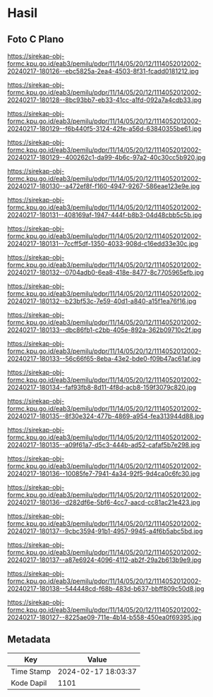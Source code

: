 # Hasil

## Foto C Plano

https://sirekap-obj-formc.kpu.go.id/eab3/pemilu/pdpr/11/14/05/20/12/1114052012002-20240217-180126--ebc5825a-2ea4-4503-8f31-fcadd0181212.jpg

https://sirekap-obj-formc.kpu.go.id/eab3/pemilu/pdpr/11/14/05/20/12/1114052012002-20240217-180128--8bc93bb7-eb33-41cc-a1fd-092a7a4cdb33.jpg

https://sirekap-obj-formc.kpu.go.id/eab3/pemilu/pdpr/11/14/05/20/12/1114052012002-20240217-180129--f6b440f5-3124-42fe-a56d-63840355be61.jpg

https://sirekap-obj-formc.kpu.go.id/eab3/pemilu/pdpr/11/14/05/20/12/1114052012002-20240217-180129--400262c1-da99-4b6c-97a2-40c30cc5b920.jpg

https://sirekap-obj-formc.kpu.go.id/eab3/pemilu/pdpr/11/14/05/20/12/1114052012002-20240217-180130--a472ef8f-f160-4947-9267-586eae123e9e.jpg

https://sirekap-obj-formc.kpu.go.id/eab3/pemilu/pdpr/11/14/05/20/12/1114052012002-20240217-180131--408169af-1947-444f-b8b3-04d48cbb5c5b.jpg

https://sirekap-obj-formc.kpu.go.id/eab3/pemilu/pdpr/11/14/05/20/12/1114052012002-20240217-180131--7ccff5df-1350-4033-908d-c16edd33e30c.jpg

https://sirekap-obj-formc.kpu.go.id/eab3/pemilu/pdpr/11/14/05/20/12/1114052012002-20240217-180132--0704adb0-6ea8-418e-8477-8c7705965efb.jpg

https://sirekap-obj-formc.kpu.go.id/eab3/pemilu/pdpr/11/14/05/20/12/1114052012002-20240217-180132--b23bf53c-7e59-40d1-a840-a15f1ea76f16.jpg

https://sirekap-obj-formc.kpu.go.id/eab3/pemilu/pdpr/11/14/05/20/12/1114052012002-20240217-180133--dbc86fb1-c2bb-405e-892a-362b09710c2f.jpg

https://sirekap-obj-formc.kpu.go.id/eab3/pemilu/pdpr/11/14/05/20/12/1114052012002-20240217-180133--56c66f65-8eba-43e2-bde0-f09b47ac61af.jpg

https://sirekap-obj-formc.kpu.go.id/eab3/pemilu/pdpr/11/14/05/20/12/1114052012002-20240217-180134--faf93fb8-8d11-4f8d-acb8-159f3079c820.jpg

https://sirekap-obj-formc.kpu.go.id/eab3/pemilu/pdpr/11/14/05/20/12/1114052012002-20240217-180135--8f30e324-477b-4869-a954-fea313944d88.jpg

https://sirekap-obj-formc.kpu.go.id/eab3/pemilu/pdpr/11/14/05/20/12/1114052012002-20240217-180135--a09f61a7-d5c3-444b-ad52-cafaf5b7e298.jpg

https://sirekap-obj-formc.kpu.go.id/eab3/pemilu/pdpr/11/14/05/20/12/1114052012002-20240217-180136--10085fe7-7941-4a34-92f5-9d4ca0c6fc30.jpg

https://sirekap-obj-formc.kpu.go.id/eab3/pemilu/pdpr/11/14/05/20/12/1114052012002-20240217-180136--d282df6e-5bf6-4cc7-aacd-cc81ac21e423.jpg

https://sirekap-obj-formc.kpu.go.id/eab3/pemilu/pdpr/11/14/05/20/12/1114052012002-20240217-180137--9cbc3594-91b1-4957-9945-a4f6b5abc5bd.jpg

https://sirekap-obj-formc.kpu.go.id/eab3/pemilu/pdpr/11/14/05/20/12/1114052012002-20240217-180137--a87e6924-4096-4112-ab2f-29a2b613b9e9.jpg

https://sirekap-obj-formc.kpu.go.id/eab3/pemilu/pdpr/11/14/05/20/12/1114052012002-20240217-180138--544448cd-f68b-483d-b637-bbff809c50d8.jpg

https://sirekap-obj-formc.kpu.go.id/eab3/pemilu/pdpr/11/14/05/20/12/1114052012002-20240217-180127--8225ae09-711e-4b14-b558-450ea0f69395.jpg


## Metadata

| Key        | Value               |
| ---------- | ------------------- |
| Time Stamp | 2024-02-17 18:03:37 |
| Kode Dapil | 1101                |



